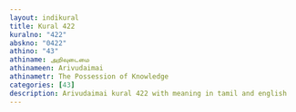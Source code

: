 ```yaml
---
layout: indikural
title: Kural 422
kuralno: "422"
abskno: "0422"
athino: "43"
athiname: அறிவுடைமை
athinameen: Arivudaimai
athinametr: The Possession of Knowledge
categories: [43]
description: Arivudaimai kural 422 with meaning in tamil and english 
---
```


